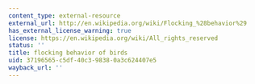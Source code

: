 ```yaml
---
content_type: external-resource
external_url: http://en.wikipedia.org/wiki/Flocking_%28behavior%29
has_external_license_warning: true
license: https://en.wikipedia.org/wiki/All_rights_reserved
status: ''
title: flocking behavior of birds
uid: 37196565-c5df-40c3-9838-0a3c624407e5
wayback_url: ''
---
```

